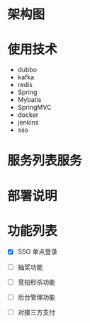 # 架构图
    
# 使用技术
- dubbo
- kafka
- redis
- Spring
- Mybatis
- SpringMVC
- docker
- jenkins
- sso

# 服务列表服务


# 部署说明

# 功能列表
 - [x] SSO 单点登录
 - [ ] 抽奖功能
 - [ ] 竞拍秒杀功能
 - [ ] 后台管理功能
 - [ ] 对接三方支付 
 
 
  





